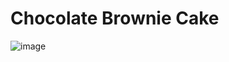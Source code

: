 # Chocolate Brownie Cake

![image](https://user-images.githubusercontent.com/50277379/138852110-94b2fecd-c937-4d4f-9bbe-fed6571d5558.png)
